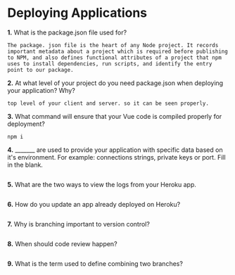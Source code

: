 # Deploying Applications

**1.** What is the package.json file used for?
<!-- enter you answer in the space below -->
```
The package. json file is the heart of any Node project. It records important metadata about a project which is required before publishing to NPM, and also defines functional attributes of a project that npm uses to install dependencies, run scripts, and identify the entry point to our package.

``` 
**2.** At what level of your project do you need package.json when deploying your application? Why?
<!-- enter you answer in the space below -->
```
top level of your client and server. so it can be seen properly. 
```
**3.** What command will ensure that your Vue code is compiled properly for deployment?
<!-- enter you answer in the space below -->
```
npm i
```
**4.** _______ are used to provide your application with specific data based on it's environment. For example: connections strings, private keys or port. Fill in the blank.
<!-- enter you answer in the space below -->
```

```
**5.** What are the two ways to view the logs from your Heroku app.
<!-- enter you answer in the space below -->
```

```
**6.** How do you update an app already deployed on Heroku?
<!-- enter you answer in the space below -->
```

```
**7.** Why is branching important to version control?
<!-- enter you answer in the space below -->
```

```
**8.** When should code review happen?
<!-- enter you answer in the space below -->
```

```
**9.** What is the term used to define combining two branches?
<!-- enter you answer in the space below -->
```

```